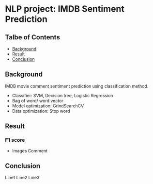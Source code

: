# NLP project: IMDB Sentiment Prediction

## Talbe of Contents
* [Background](#Background)
* [Result](#Result)
* [Conclusion](#Conclusion)

## Background
IMDB movie comment sentiment prediction using classification method.
* Classifier: SVM, Decision tree, Logistic Regression
* Bag of word/ word vector
* Model optimization: GrindSearchCV
* Data optimization: Stop word

## Result

### F1 score
* Images
Comment

## Conclusion
Line1
Line2
Line3
